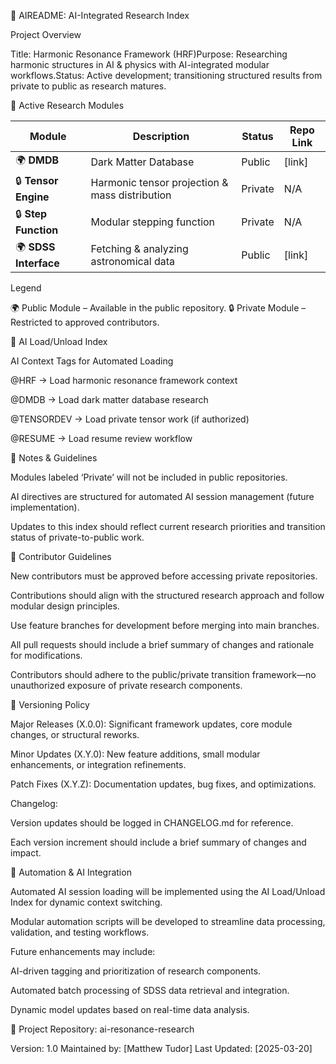 📌 AIREADME: AI-Integrated Research Index

Project Overview

Title: Harmonic Resonance Framework (HRF)Purpose: Researching harmonic structures in AI & physics with AI-integrated modular workflows.Status: Active development; transitioning structured results from private to public as research matures.

📂 Active Research Modules

| Module         | Description                          | Status  | Repo Link |
|---------------|----------------------------------|--------|------------|
| 🌍 **DMDB** | Dark Matter Database         | Public  | [link]     |
| 🔒 **Tensor Engine** | Harmonic tensor projection & mass distribution | Private | N/A        |
| 🔒 **Step Function** | Modular stepping function | Private | N/A        |
| 🌍 **SDSS Interface** | Fetching & analyzing astronomical data | Public | [link] |

Legend

🌍 Public Module – Available in the public repository.
🔒 Private Module – Restricted to approved contributors.

🔄 AI Load/Unload Index

AI Context Tags for Automated Loading

@HRF → Load harmonic resonance framework context

@DMDB → Load dark matter database research

@TENSORDEV → Load private tensor work (if authorized)

@RESUME → Load resume review workflow

📝 Notes & Guidelines

Modules labeled ‘Private’ will not be included in public repositories.

AI directives are structured for automated AI session management (future implementation).

Updates to this index should reflect current research priorities and transition status of private-to-public work.

👥 Contributor Guidelines

New contributors must be approved before accessing private repositories.

Contributions should align with the structured research approach and follow modular design principles.

Use feature branches for development before merging into main branches.

All pull requests should include a brief summary of changes and rationale for modifications.

Contributors should adhere to the public/private transition framework—no unauthorized exposure of private research components.

📌 Versioning Policy

Major Releases (X.0.0): Significant framework updates, core module changes, or structural reworks.

Minor Updates (X.Y.0): New feature additions, small modular enhancements, or integration refinements.

Patch Fixes (X.Y.Z): Documentation updates, bug fixes, and optimizations.

Changelog:

Version updates should be logged in CHANGELOG.md for reference.

Each version increment should include a brief summary of changes and impact.

🤖 Automation & AI Integration

Automated AI session loading will be implemented using the AI Load/Unload Index for dynamic context switching.

Modular automation scripts will be developed to streamline data processing, validation, and testing workflows.

Future enhancements may include:

AI-driven tagging and prioritization of research components.

Automated batch processing of SDSS data retrieval and integration.

Dynamic model updates based on real-time data analysis.

📂 Project Repository: ai-resonance-research

Version: 1.0 Maintained by: [Matthew Tudor] Last Updated: [2025-03-20]